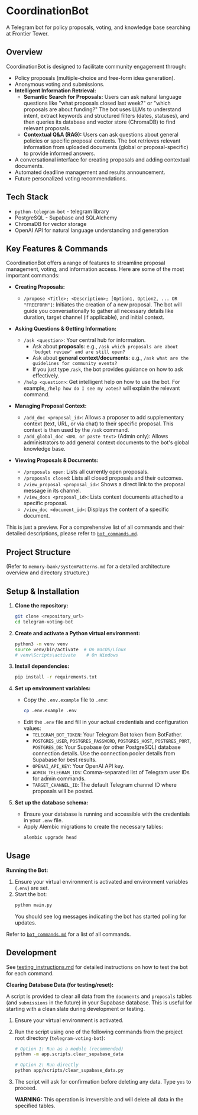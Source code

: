 # CoordinationBot

A Telegram bot for policy proposals, voting, and knowledge base searching at Frontier Tower.

## Overview

CoordinationBot is designed to facilitate community engagement through:
- Policy proposals (multiple-choice and free-form idea generation).
- Anonymous voting and submissions.
- **Intelligent Information Retrieval:**
    - **Semantic Search for Proposals:** Users can ask natural language questions like "what proposals closed last week?" or "which proposals are about funding?" The bot uses LLMs to understand intent, extract keywords and structured filters (dates, statuses), and then queries its database and vector store (ChromaDB) to find relevant proposals.
    - **Contextual Q&A (RAG):** Users can ask questions about general policies or specific proposal contexts. The bot retrieves relevant information from uploaded documents (global or proposal-specific) to provide informed answers.
- A conversational interface for creating proposals and adding contextual documents.
- Automated deadline management and results announcement.
- Future personalized voting recommendations.

## Tech Stack

- `python-telegram-bot` - telegram library
- PostgreSQL - Supabase and SQLAlchemy
- ChromaDB for vector storage
- OpenAI API for natural language understanding and generation

## Key Features & Commands

CoordinationBot offers a range of features to streamline proposal management, voting, and information access. Here are some of the most important commands:

*   **Creating Proposals:**
    *   `/propose <Title>; <Description>; [Option1, Option2, ... OR "FREEFORM"]`: Initiates the creation of a new proposal. The bot will guide you conversationally to gather all necessary details like duration, target channel (if applicable), and initial context.

*   **Asking Questions & Getting Information:**
    *   `/ask <question>`: Your central hub for information.
        *   Ask about **proposals**: e.g., `/ask which proposals are about 'budget review' and are still open?`
        *   Ask about **general context/documents**: e.g., `/ask what are the guidelines for community events?`
        *   If you just type `/ask`, the bot provides guidance on how to ask effectively.
    *   `/help <question>`: Get intelligent help on how to use the bot. For example, `/help how do I see my votes?` will explain the relevant command.

*   **Managing Proposal Context:**
    *   `/add_doc <proposal_id>`: Allows a proposer to add supplementary context (text, URL, or via chat) to their specific proposal. This context is then used by the `/ask` command.
    *   `/add_global_doc <URL or paste text>` (Admin only): Allows administrators to add general context documents to the bot's global knowledge base.

*   **Viewing Proposals & Documents:**
    *   `/proposals open`: Lists all currently open proposals.
    *   `/proposals closed`: Lists all closed proposals and their outcomes.
    *   `/view_proposal <proposal_id>`: Shows a direct link to the proposal message in its channel.
    *   `/view_docs <proposal_id>`: Lists context documents attached to a specific proposal.
    *   `/view_doc <document_id>`: Displays the content of a specific document.

This is just a preview. For a comprehensive list of all commands and their detailed descriptions, please refer to [`bot_commands.md`](./memory-bank/bot_commands.md).

## Project Structure

(Refer to `memory-bank/systemPatterns.md` for a detailed architecture overview and directory structure.)

## Setup & Installation

1.  **Clone the repository:**
    ```bash
    git clone <repository_url>
    cd telegram-voting-bot
    ```

2.  **Create and activate a Python virtual environment:**
    ```bash
    python3 -m venv venv
    source venv/bin/activate  # On macOS/Linux
    # venv\Scripts\activate    # On Windows
    ```

3.  **Install dependencies:**
    ```bash
    pip install -r requirements.txt
    ```

4.  **Set up environment variables:**
    *   Copy the `.env.example` file to `.env`:
        ```bash
        cp .env.example .env
        ```
    *   Edit the `.env` file and fill in your actual credentials and configuration values:
        *   `TELEGRAM_BOT_TOKEN`: Your Telegram Bot token from BotFather.
        *   `POSTGRES_USER`, `POSTGRES_PASSWORD`, `POSTGRES_HOST`, `POSTGRES_PORT`, `POSTGRES_DB`: Your Supabase (or other PostgreSQL) database connection details. Use the connection pooler details from Supabase for best results.
        *   `OPENAI_API_KEY`: Your OpenAI API key.
        *   `ADMIN_TELEGRAM_IDS`: Comma-separated list of Telegram user IDs for admin commands.
        *   `TARGET_CHANNEL_ID`: The default Telegram channel ID where proposals will be posted.

5.  **Set up the database schema:**
    *   Ensure your database is running and accessible with the credentials in your `.env` file.
    *   Apply Alembic migrations to create the necessary tables:
        ```bash
        alembic upgrade head
        ```

## Usage

**Running the Bot:**

1.  Ensure your virtual environment is activated and environment variables (`.env`) are set.
2.  Start the bot:
    ```bash
    python main.py
    ```
    You should see log messages indicating the bot has started polling for updates.

Refer to [`bot_commands.md`](./memory-bank/bot_commands.md) for a list of all commands.

## Development

See [testing_instructions.md](memory-bank/testing_instructions.md) for detailed instructions on how to test the bot for each command.

**Clearing Database Data (for testing/reset):**

A script is provided to clear all data from the `documents` and `proposals` tables (and `submissions` in the future) in your Supabase database. This is useful for starting with a clean slate during development or testing.

1.  Ensure your virtual environment is activated.
2.  Run the script using one of the following commands from the project root directory (`telegram-voting-bot`):
    ```bash
    # Option 1: Run as a module (recommended)
    python -m app.scripts.clear_supabase_data

    # Option 2: Run directly
    python app/scripts/clear_supabase_data.py
    ```
3.  The script will ask for confirmation before deleting any data. Type `yes` to proceed.

    **WARNING:** This operation is irreversible and will delete all data in the specified tables. 